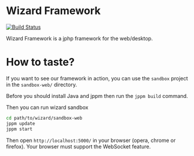# Wizard Framework

[![Build Status](https://travis-ci.org/MWGuy/wizard-framework.svg?branch=master)](https://travis-ci.org/MWGuy/wizard-framework)

Wizard Framework is a jphp framework for the web/desktop.

# How to taste?

If you want to see our framework in action, you can use the `sandbox` project in the `sandbox-web/` directory.

Before you should install Java and jppm then run the `jppm build` command.

Then you can run wizard sandbox

```bash
cd path/to/wizard/sandbox-web
jppm update
jppm start
```

Then open `http://localhost:5000/` in your browser (opera, chrome or firefox).
Your browser must support the WebSocket feature.
